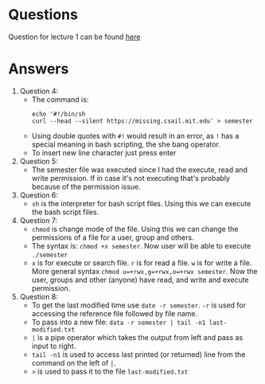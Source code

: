 # Questions
Question for lecture 1 can be found [here](https://missing.csail.mit.edu/2020/course-shell/)

# Answers
1. Question 4:
   - The command is:
     ```
     echo '#!/bin/sh
     curl --head --silent https://missing.csail.mit.edu' > semester
     ```
   - Using double quotes with `#!` would result in an error, as `!` has a special meaning in bash scripting, the she bang operator.
   - To insert new line character just press enter
2. Question 5:
   - The semester file was executed since I had the execute, read and write permission. If in case it's not executing that's probably because of the permission issue.
3. Question 6:
   - `sh` is the interpreter for bash script files. Using this we can execute the bash script files.
4. Question 7:
   - `chmod` is change mode of the file. Using this we can change the permissions of a file for a user, group and others.
   - The syntax is: `chmod +x semester`. Now user will be able to execute `./semester`
   - `x` is for execute or search file. `r` is for read a file. `w` is for write a file. More general syntax `chmod u=+rwx,g=+rwx,o=+rwx semester`. Now the user, groups and other (anyone) have read, and write and execute permission.
5. Question 8:
   - To get the last modified time use `date -r semester`. `-r` is used for accessing the reference file followed by file name.
   - To pass into a new file: `data -r semester | tail -n1 last-modified.txt`
   - `|` is a pipe operator which takes the output from left and pass as input to right.
   - `tail -n1` is used to access last printed (or returned) line from the command on the left of `|`.
   - `>` is used to pass it to the file `last-modified.txt`	
